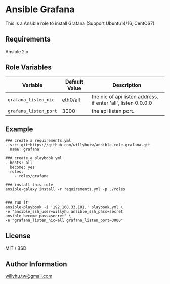# Ansible Grafana

This is a Ansible role to install Grafana (Support Ubuntu14/16, CentOS7)

## Requirements

Ansible 2.x

## Role Variables

|Variable|Default Value|Description|
|---|---|---|
```grafana_listen_nic```|eth0/all|the nic of api listen address. if enter 'all', listen 0.0.0.0
```grafana_listen_port```|3000|the api listen port.

## Example
```
### create a requirements.yml
- src: git+https://github.com/willyhutw/ansible-role-grafana.git
  name: grafana

### create a playbook.yml
- hosts: all
  become: yes
  roles:
    - roles/grafana

### install this role
ansible-galaxy install -r requirements.yml -p ./roles


### run it!
ansible-playbook -i '192.168.33.101,' playbook.yml \
-e "ansible_ssh_user=willyhu ansible_ssh_pass=secret ansible_become_pass=secret" \
-e "grafana_listen_nic=all grafana_listen_port=3000"
```

## License

MIT / BSD

## Author Information

willyhu.tw@gmail.com

